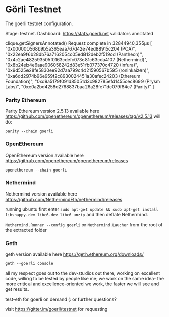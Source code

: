 # Görli Testnet
The goerli testnet configuration.

Stage: testnet. 
Dashboard: https://stats.goerli.net
validators annotated 

clique.getSignersAnnotated()
Request complete in 32844940,355μs
[
  "0x000000568b9b5a365eaa767d42e74ed88915c204 (POA)",
  "0x22ea9f6b28db76a7162054c05ed812deb2f519cd (Pantheon)",
  "0x4c2ae482593505f0163cdefc073e81c63cda4107 (Nethermind)",
  "0x8b24eb4e6aae906058242d83e51fb077370c4720 (Infura)",
  "0x9d525e28fe5830ee92d7aa799c4d21590567b595 (roninkaizen)",
  "0xa6dd2974b96e959f2c8930024451a30afec24203 (Ethereum Foundation)",
  "0xd9a5179f091d85051d3c982785efd1455cec8699 (Prysm Labs)",
  "0xe0a2bd4258d2768837baa26a28fe71dc079f84c7 (Parity)"
]

### Parity Ethereum

Parity Ethereum version 2.5.13 available here https://github.com/openethereum/openethereum/releases/tag/v2.5.13 will do:

```
parity --chain goerli
```


### OpenEthereum

OpenEthereum version available here https://github.com/openethereum/openethereum/releases

```openethereum --chain goerli```

### Nethermind

Nethermind version available here https://github.com/NethermindEth/nethermind/releases

running ubuntu first enter ```sudo apt-get update && sudo apt-get install libsnappy-dev libc6-dev libc6 unzip``` 
and then deflate Nethermind.

```Nethermind.Runner --config goerli```
or
```Nethermind.Laucher``` from the root of the extracted folder

### Geth 

geth version available here https://geth.ethereum.org/downloads/

```geth --goerli console```

all my respect goes out to the dev-studios out there, working on excellent code,
willing to be tested by people like me; we work on the same idea-
the more critical and excellence-oriented we work, the faster we will see and get results.

test-eth for goerli on demand (: or further questions?

visit https://gitter.im/goerli/testnet for requesting
